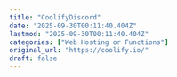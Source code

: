 ```yaml
---
title: "CoolifyDiscord"
date: "2025-09-30T00:11:40.404Z"
lastmod: "2025-09-30T00:11:40.404Z"
categories: ["Web Hosting or Functions"]
original_url: "https://coolify.io/"
draft: false
---
```

